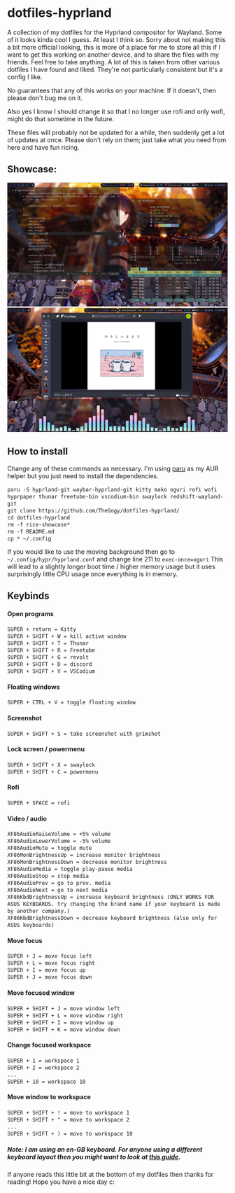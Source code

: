 # dotfiles-hyprland
A collection of my dotfiles for the Hyprland compositor for Wayland. Some of it looks kinda cool I guess. At least I think so.
Sorry about not making this a bit more official looking, this is more of a place for me to store all this if I want to get this working on another device, and to share the files with my friends. Feel free to take anything. A lot of this is taken from other various dotfiles I have found and liked. They're not particularly consistent but it's a config I like.

No guarantees that any of this works on your machine. If it doesn't, then please don't bug me on it.

Also yes I know I should change it so that I no longer use rofi and only wofi, might do that sometime in the future.

These files will probably not be updated for a while, then suddenly get a lot of updates at once. Please don't rely on them; just take what you need from here and have fun ricing.

## Showcase:
![Showcase 1](https://github.com/TheGogy/dotfiles-hyprland/blob/main/rice-showcase.png)
![Showcase 2](https://github.com/TheGogy/dotfiles-hyprland/blob/main/rice-showcase-2.png)

## How to install

Change any of these commands as necessary. I'm using [paru](https://github.com/morganamilo/paru) as my AUR helper but you just need to install the dependencies.
```
paru -S hyprland-git waybar-hyprland-git kitty mako oguri rofi wofi hyprpaper thunar freetube-bin vscodium-bin swaylock redshift-wayland-git
git clone https://github.com/TheGogy/dotfiles-hyprland/
cd dotfiles-hyprland
rm -f rice-showcase* 
rm -f README.md
cp * ~/.config
```
If you would like to use the moving background then go to `~/.config/hypr/hyprland.conf` and change line 211 to `exec-once=oguri`
This will lead to a slightly longer boot time / higher memory usage but it uses surprisingly little CPU usage once everything is in memory.

## Keybinds

#### Open programs
```
SUPER + return = Kitty
SUPER + SHIFT + W = kill active window
SUPER + SHIFT + T = Thunar
SUPER + SHIFT + R = Freetube
SUPER + SHIFT + G = revolt
SUPER + SHIFT + D = discord
SUPER + SHIFT + V = VSCodium
```

#### Floating windows
```
SUPER + CTRL + V = toggle floating window
```

#### Screenshot
```
SUPER + SHIFT + S = take screenshot with grimshot
```

#### Lock screen / powermenu
```
SUPER + SHIFT + X = swaylock
SUPER + SHIFT + C = powermenu
```

#### Rofi
```
SUPER + SPACE = rofi
```

#### Video / audio
```
XF86AudioRaiseVolume = +5% volume
XF86AudioLowerVolume = -5% volume
XF86AudioMute = toggle mute
XF86MonBrightnessUp = increase monitor brightness
XF86MonBrightnessDown = decrease monitor brightness
XF86AudioMedia = toggle play-pause media
XF86AudioStop = stop media
XF86AudioPrev = go to prev. media
XF86AudioNext = go to next media
XF86KbdBrightnessUp = increase keyboard brightness (ONLY WORKS FOR ASUS KEYBOARDS. try changing the brand name if your keyboard is made by another company.)
XF86KbdBrightnessDown = decrease keyboard brightness (also only for ASUS keyboards)
```

#### Move focus
```
SUPER + J = move focus left
SUPER + L = move focus right
SUPER + I = move focus up
SUPER + J = move focus down
```

#### Move focused window
```
SUPER + SHIFT + J = move window left
SUPER + SHIFT + L = move window right
SUPER + SHIFT + I = move window up
SUPER + SHIFT + K = move window down
```

#### Change focused workspace
```
SUPER + 1 = workspace 1
SUPER + 2 = workspace 2
...
SUPER + 10 = workspace 10
```

#### Move window to workspace
```
SUPER + SHIFT + ! = move to workspace 1
SUPER + SHIFT + " = move to workspace 2
...
SUPER + SHIFT + ) = move to workspace 10
```
##### Note: I am using an en-GB keyboard. For anyone using a different keyboard layout then you might want to look at [this guide](https://github.com/hyprwm/Hyprland/wiki/Advanced-config#binds).


If anyone reads this little bit at the bottom of my dotfiles then thanks for reading! Hope you have a nice day c:
